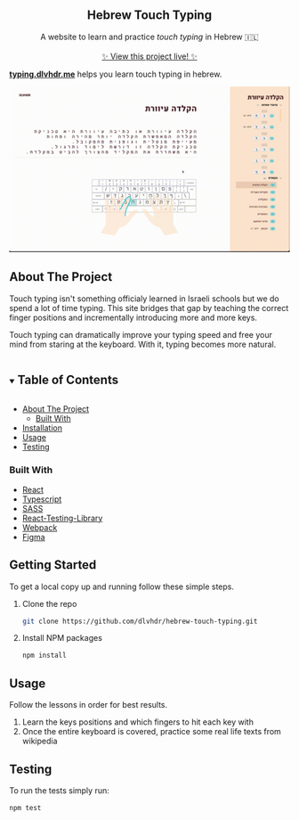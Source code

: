 <br />
<p align="center">
  <h2 align="center"><strong>Hebrew Touch Typing</strong></h2>

  <p align="center">
    A website to learn and practice <i>touch typing</i> in Hebrew 🇮🇱
    <br />
    <br />
    <a href="https://typing.dlvhdr.me">✨ View this project live! ✨</a>
  </p>
</p>

<strong><a href="typing.dlvhdr.me">typing.dlvhdr.me</a></strong> helps you learn
touch typing in hebrew.

<img src="./demo.gif" width="700px"></img>

## About The Project

Touch typing isn't something officialy learned in Israeli schools but we do
spend a lot of time typing. This site bridges that gap by teaching the correct
finger positions and incrementally introducing more and more keys.

Touch typing can dramatically improve your typing speed and free your mind from
staring at the keyboard. With it, typing becomes more natural.

<!-- TABLE OF CONTENTS -->
<details open="open">
  <summary><h2 style="display: inline-block">Table of Contents</h2></summary>
  <ul>
    <li>
      <a href="#about-the-project">About The Project</a>
      <ul>
        <li><a href="#built-with">Built With</a></li>
      </ul>
    </li>
    <li><a href="#installation">Installation</a></li>
    <li><a href="#usage">Usage</a></li>
    <li><a href="#testing">Testing</a></li>
  </ul>
</details>

### Built With

- [React](https://www.reactjs.org)
- [Typescript](https://www.typescriptlang.org/)
- [SASS](https://sass-lang.com/)
- [React-Testing-Library](https://testing-library.com/)
- [Webpack](https://webpack.js.org/)
- [Figma](https://www.figma.com/)

<!-- GETTING STARTED -->

## Getting Started

To get a local copy up and running follow these simple steps.

1. Clone the repo
   ```sh
   git clone https://github.com/dlvhdr/hebrew-touch-typing.git
   ```
2. Install NPM packages
   ```sh
   npm install
   ```

## Usage

Follow the lessons in order for best results.

<ol>
  <li>Learn the keys positions and which fingers to hit each key with</li>
  <li>Once the entire keyboard is covered, practice some real life texts from wikipedia</li>
</ol>

## Testing

To run the tests simply run:

```sh
npm test
```
